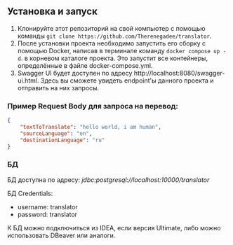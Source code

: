 ## Установка и запуск

1. Клонируйте этот репозиторий на свой компьютер с помощью команды `git clone https://github.com/Therenegadee/translator`.
2. После установки проекта необходимо запустить его сборку с помощью Docker, написав в терминале команду `docker compose up -d`. в корневом каталоге проекта. Это запустит все контейнеры, определённые в файле docker-compose.yml.
3. Swagger UI будет доступен по адресу http://localhost:8080/swagger-ui.html. Здесь вы сможете увидеть endpoint'ы данного проекта и отправить на них запросы.

### Пример Request Body для запроса на перевод:

```json
{
    "textToTranslate": "hello world, i am human",
    "sourceLanguage": "en",
    "destinationLanguage": "ru"
}
```
### БД
БД доступна по адресу: _jdbc:postgresql://localhost:10000/translator_

БД Credentials:
- username: translator
- password: translator

К БД можно подключиться из IDEA, если версия Ultimate, либо можно использовать DBeaver или аналоги.